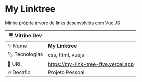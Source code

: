 # My Linktree

Minha própria árvore de links desenvolvida com Vue.JS

| :placard: Vitrine.Dev |     |
| -------------  | --- |
| :sparkles: Nome        | **My Linktree**
| :label: Tecnologias | css, html, vuejs
| :rocket: URL         | https://my-link-tree-five.vercel.app
| :fire: Desafio     | Projeto Pessoal
